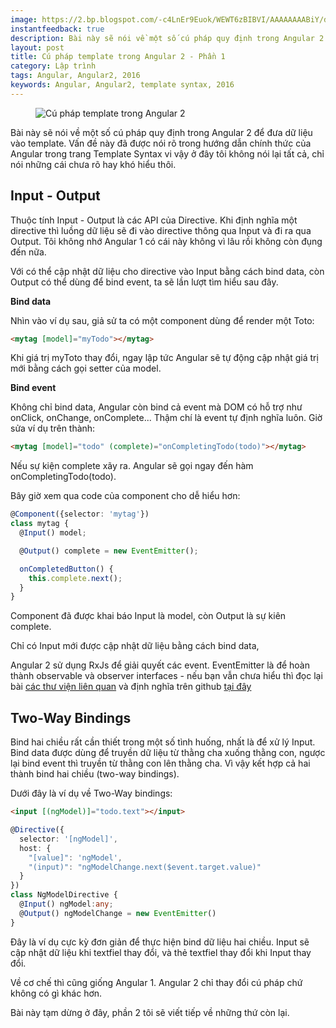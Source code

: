 ```yaml
---
image: https://2.bp.blogspot.com/-c4LnEr9Euok/WEWT6zBIBVI/AAAAAAAABiY/do5l9pATlbUxBzVU_q9IesrpNDRfODFogCLcB/s1600/angular.png
instantfeedback: true
description: Bài này sẽ nói về một số cú pháp quy định trong Angular 2 để đưa dữ liệu vào template.
layout: post
title: Cú pháp template trong Angular 2 - Phần 1
category: Lập trình
tags: Angular, Angular2, 2016
keywords: Angular, Angular2, template syntax, 2016
---
```


<figure><img src="https://2.bp.blogspot.com/-c4LnEr9Euok/WEWT6zBIBVI/AAAAAAAABiY/do5l9pATlbUxBzVU_q9IesrpNDRfODFogCLcB/s1600/angular.png" alt="Cú pháp template trong Angular 2" title="Cú pháp template trong Angular 2"></figure>

Bài này sẽ nói về một số cú pháp quy định trong Angular 2 để đưa dữ liệu vào template. Vấn đề này đã được nói rõ trong hướng dẫn chính thức của Angular trong trang Template Syntax vi vậy ở đây tôi không nói lại tất cả, chỉ nói những cái chưa rõ hay khó hiểu thôi.

## Input - Output

Thuộc tính Input - Output là các API của Directive. Khi định nghĩa một directive thì luồng dữ liệu sẽ đi vào directive thông qua Input và đi ra qua Output. Tôi không nhớ Angular 1 có cái này không vì lâu rồi không còn đụng đến nữa. 

Với có thể cập nhật dữ liệu cho directive vào Input bằng cách bind  data, còn Output có thể dùng để bind event, ta sẽ lần lượt tìm hiểu sau đây.

**Bind data**

Nhìn vào ví dụ sau, giả sử ta có một component dùng để render một Toto:

```html
<mytag [model]="myTodo"></mytag>
```

Khi giá trị myToto thay đổi, ngay lập tức Angular sẽ tự động cập nhật giá trị mới bằng cách gọi setter của model.

**Bind event**

Không chỉ bind data, Angular còn bind cả event mà DOM có hỗ trợ như onClick, onChange, onComplete... Thậm chí là event tự định nghĩa luôn. Giờ sửa ví dụ trên thành:

```html
<mytag [model]="todo" (complete)="onCompletingTodo(todo)"></mytag>
```

Nếu sự kiện complete xãy ra. Angular sẽ gọi ngay đến hàm onCompletingTodo(todo). 

Bây giờ xem qua code của component cho dễ hiểu hơn:

```typescript
@Component({selector: 'mytag'}) 
class mytag {
  @Input() model;

  @Output() complete = new EventEmitter();

  onCompletedButton() { 
    this.complete.next();
  } 
}
```

Component đã được khai báo Input là model, còn Output là sự kiên complete.

Chỉ có Input mới được cập nhật dữ liệu bằng cách bind data,

Angular 2 sử dụng RxJs để giải quyết các event. EventEmitter là để hoàn thành observable và observer interfaces - nếu bạn vẫn chưa hiểu thì đọc lại bài [các thư viện liên quan](https://robowonder.com/2016/11/angular-2-va-cac-thu-vien-lien-quan.html) và định nghĩa trên github [tại đây](https://github.com/jhusain/observable-spec)

## Two-Way Bindings

Bind hai chiều rất cần thiết trong một số tình huống, nhất là để xử lý Input. Bind data được dùng để truyền dữ liệu từ thằng cha xuống thằng con, ngược lại bind event thì truyền từ thằng con lên thằng cha. Vì vậy kết hợp cả hai thành bind hai chiều (two-way bindings).

Dưới đây là ví dụ về Two-Way bindings:

```html
<input [(ngModel)]="todo.text"></input>
```

```typescript
@Directive({ 
  selector: '[ngModel]', 
  host: { 
    "[value]": 'ngModel', 
    "(input)": "ngModelChange.next($event.target.value)" 
  } 
}) 
class NgModelDirective {
  @Input() ngModel:any;
  @Output() ngModelChange = new EventEmitter()
}
```

Đây là ví dụ cực kỳ đơn giản để thực hiện bind dữ liệu hai chiều. Input sẽ cập nhật dữ liệu khi textfiel thay đổi, và thẻ textfiel thay đổi khi Input thay đổi.

Về cơ chế thì cũng giống Angular 1. Angular 2 chỉ thay đổi cú pháp chứ không có gì khác hơn.

Bài này tạm dừng ở đây, phần 2 tôi sẽ viết tiếp về những thứ còn lại. 